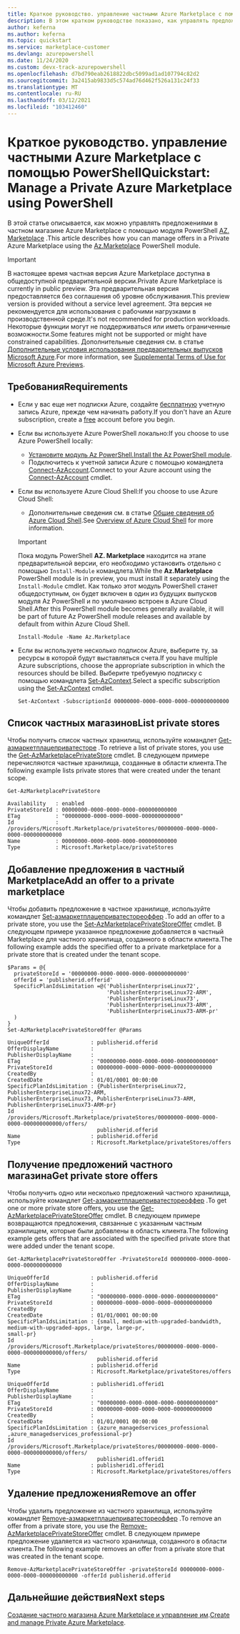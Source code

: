 ```yaml
---
title: Краткое руководство. управление частными Azure Marketplace с помощью PowerShell
description: В этом кратком руководстве показано, как управлять предложениями в частном магазине Azure Marketplace с помощью Azure PowerShell.
author: keferna
ms.author: keferna
ms.topic: quickstart
ms.service: marketplace-customer
ms.devlang: azurepowershell
ms.date: 11/24/2020
ms.custom: devx-track-azurepowershell
ms.openlocfilehash: d7bd790eab2618822dbc5099ad1ad107794c82d2
ms.sourcegitcommit: 3a2415ab9833d5c574ad76d462f526a131c24f33
ms.translationtype: MT
ms.contentlocale: ru-RU
ms.lasthandoff: 03/12/2021
ms.locfileid: "103412460"
---
```

# <a name="quickstart-manage-a-private-azure-marketplace-using-powershell"></a><span data-ttu-id="029b0-103">Краткое руководство. управление частными Azure Marketplace с помощью PowerShell</span><span class="sxs-lookup"><span data-stu-id="029b0-103">Quickstart: Manage a Private Azure Marketplace using PowerShell</span></span>

<span data-ttu-id="029b0-104">В этой статье описывается, как можно управлять предложениями в частном магазине Azure Marketplace с помощью модуля PowerShell [AZ. Marketplace](/powershell/module/az.marketplace) .</span><span class="sxs-lookup"><span data-stu-id="029b0-104">This article describes how you can manage offers in a Private Azure Marketplace using the [Az.Marketplace](/powershell/module/az.marketplace) PowerShell module.</span></span>

> [!IMPORTANT]
> <span data-ttu-id="029b0-105">В настоящее время частная версия Azure Marketplace доступна в общедоступной предварительной версии.</span><span class="sxs-lookup"><span data-stu-id="029b0-105">Private Azure Marketplace is currently in public preview.</span></span> <span data-ttu-id="029b0-106">Эта предварительная версия предоставляется без соглашения об уровне обслуживания.</span><span class="sxs-lookup"><span data-stu-id="029b0-106">This preview version is provided without a service level agreement.</span></span> <span data-ttu-id="029b0-107">Эта версия не рекомендуется для использования с рабочими нагрузками в производственной среде.</span><span class="sxs-lookup"><span data-stu-id="029b0-107">It's not recommended for production workloads.</span></span> <span data-ttu-id="029b0-108">Некоторые функции могут не поддерживаться или иметь ограниченные возможности.</span><span class="sxs-lookup"><span data-stu-id="029b0-108">Some features might not be supported or might have constrained capabilities.</span></span> <span data-ttu-id="029b0-109">Дополнительные сведения см. в статье [Дополнительные условия использования предварительных выпусков Microsoft Azure](https://azure.microsoft.com/support/legal/preview-supplemental-terms/).</span><span class="sxs-lookup"><span data-stu-id="029b0-109">For more information, see [Supplemental Terms of Use for Microsoft Azure Previews](https://azure.microsoft.com/support/legal/preview-supplemental-terms/).</span></span>

## <a name="requirements"></a><span data-ttu-id="029b0-110">Требования</span><span class="sxs-lookup"><span data-stu-id="029b0-110">Requirements</span></span>

* <span data-ttu-id="029b0-111">Если у вас еще нет подписки Azure, создайте [бесплатную](https://azure.microsoft.com/free/) учетную запись Azure, прежде чем начинать работу.</span><span class="sxs-lookup"><span data-stu-id="029b0-111">If you don't have an Azure subscription, create a [free](https://azure.microsoft.com/free/) account before you begin.</span></span>

* <span data-ttu-id="029b0-112">Если вы используете Azure PowerShell локально:</span><span class="sxs-lookup"><span data-stu-id="029b0-112">If you choose to use Azure PowerShell locally:</span></span>
  * <span data-ttu-id="029b0-113">[Установите модуль Az PowerShell.](/powershell/azure/install-az-ps)</span><span class="sxs-lookup"><span data-stu-id="029b0-113">[Install the Az PowerShell module](/powershell/azure/install-az-ps).</span></span>
  * <span data-ttu-id="029b0-114">Подключитесь к учетной записи Azure с помощью командлета [Connect-AzAccount](/powershell/module/az.accounts/connect-azaccount).</span><span class="sxs-lookup"><span data-stu-id="029b0-114">Connect to your Azure account using the [Connect-AzAccount](/powershell/module/az.accounts/connect-azaccount) cmdlet.</span></span>
* <span data-ttu-id="029b0-115">Если вы используете Azure Cloud Shell:</span><span class="sxs-lookup"><span data-stu-id="029b0-115">If you choose to use Azure Cloud Shell:</span></span>
  * <span data-ttu-id="029b0-116">Дополнительные сведения см. в статье [Общие сведения об Azure Cloud Shell](/azure/cloud-shell/overview).</span><span class="sxs-lookup"><span data-stu-id="029b0-116">See [Overview of Azure Cloud Shell](/azure/cloud-shell/overview) for more information.</span></span>

  > [!IMPORTANT]
  > <span data-ttu-id="029b0-117">Пока модуль PowerShell **AZ. Marketplace** находится на этапе предварительной версии, его необходимо установить отдельно с помощью `Install-Module` командлета.</span><span class="sxs-lookup"><span data-stu-id="029b0-117">While the **Az.Marketplace** PowerShell module is in preview, you must install it separately using the `Install-Module` cmdlet.</span></span> <span data-ttu-id="029b0-118">Как только этот модуль PowerShell станет общедоступным, он будет включен в один из будущих выпусков модуля Az PowerShell и по умолчанию встроен в Azure Cloud Shell.</span><span class="sxs-lookup"><span data-stu-id="029b0-118">After this PowerShell module becomes generally available, it will be part of future Az PowerShell module releases and available by default from within Azure Cloud Shell.</span></span>

  ```azurepowershell-interactive
  Install-Module -Name Az.Marketplace
  ```

* <span data-ttu-id="029b0-119">Если вы используете несколько подписок Azure, выберите ту, за ресурсы в которой будут выставляться счета.</span><span class="sxs-lookup"><span data-stu-id="029b0-119">If you have multiple Azure subscriptions, choose the appropriate subscription in which the resources should be billed.</span></span> <span data-ttu-id="029b0-120">Выберите требуемую подписку с помощью командлета [Set-AzContext](/powershell/module/az.accounts/set-azcontext).</span><span class="sxs-lookup"><span data-stu-id="029b0-120">Select a specific subscription using the [Set-AzContext](/powershell/module/az.accounts/set-azcontext) cmdlet.</span></span>

  ```azurepowershell-interactive
  Set-AzContext -SubscriptionId 00000000-0000-0000-0000-000000000000
  ```

## <a name="list-private-stores"></a><span data-ttu-id="029b0-121">Список частных магазинов</span><span class="sxs-lookup"><span data-stu-id="029b0-121">List private stores</span></span>

<span data-ttu-id="029b0-122">Чтобы получить список частных хранилищ, используйте командлет [Get-азмаркетплацеприватесторе](/powershell/module/az.marketplace/get-azmarketplaceprivatestore) .</span><span class="sxs-lookup"><span data-stu-id="029b0-122">To retrieve a list of private stores, you use the [Get-AzMarketplacePrivateStore](/powershell/module/az.marketplace/get-azmarketplaceprivatestore) cmdlet.</span></span> <span data-ttu-id="029b0-123">В следующем примере перечисляются частные хранилища, созданные в области клиента.</span><span class="sxs-lookup"><span data-stu-id="029b0-123">The following example lists private stores that were created under the tenant scope.</span></span>

```azurepowershell-interactive
Get-AzMarketplacePrivateStore
```

```Output
Availability   : enabled
PrivateStoreId : 00000000-0000-0000-0000-000000000000
ETag           : "00000000-0000-0000-0000-000000000000"
Id             : /providers/Microsoft.Marketplace/privateStores/00000000-0000-0000-0000-000000000000
Name           : 00000000-0000-0000-0000-000000000000
Type           : Microsoft.Marketplace/privateStores
```

## <a name="add-an-offer-to-a-private-marketplace"></a><span data-ttu-id="029b0-124">Добавление предложения в частный Marketplace</span><span class="sxs-lookup"><span data-stu-id="029b0-124">Add an offer to a private marketplace</span></span>

<span data-ttu-id="029b0-125">Чтобы добавить предложение в частное хранилище, используйте командлет [Set-азмаркетплацеприватестореоффер](/powershell/module/az.marketplace/set-azmarketplaceprivatestoreoffer) .</span><span class="sxs-lookup"><span data-stu-id="029b0-125">To add an offer to a private store, you use the [Set-AzMarketplacePrivateStoreOffer](/powershell/module/az.marketplace/set-azmarketplaceprivatestoreoffer) cmdlet.</span></span> <span data-ttu-id="029b0-126">В следующем примере указанное предложение добавляется в частный Marketplace для частного хранилища, созданного в области клиента.</span><span class="sxs-lookup"><span data-stu-id="029b0-126">The following example adds the specified offer to a private marketplace for a private store that is created under the tenant scope.</span></span>

```azurepowershell-interactive
$Params = @{
  privateStoreId = '00000000-0000-0000-0000-000000000000'
  offerId = 'publisherid.offerid'
  SpecificPlanIdsLimitation =@('PublisherEnterpriseLinux72',
                               'PublisherEnterpriseLinux72-ARM',
                               'PublisherEnterpriseLinux73',
                               'PublisherEnterpriseLinux73-ARM',
                               'PublisherEnterpriseLinux73-ARM-pr'
  )
}
Set-AzMarketplacePrivateStoreOffer @Params
```

```Output
UniqueOfferId             : publisherid.offerid
OfferDisplayName          :
PublisherDisplayName      :
ETag                      : "00000000-0000-0000-0000-000000000000"
PrivateStoreId            : 00000000-0000-0000-0000-000000000000
CreatedBy                 :
CreatedDate               : 01/01/0001 00:00:00
SpecificPlanIdsLimitation : {PublisherEnterpriseLinux72, PublisherEnterpriseLinux72-ARM,
PublisherEnterpriseLinux73, PublisherEnterpriseLinux73-ARM, PublisherEnterpriseLinux73-ARM-pr}
Id                        :
/providers/Microsoft.Marketplace/privateStores/00000000-0000-0000-0000-000000000000/offers/
                            publisherid.offerid
Name                      : publisherid.offerid
Type                      : Microsoft.Marketplace/privateStores/offers
```

## <a name="get-private-store-offers"></a><span data-ttu-id="029b0-127">Получение предложений частного магазина</span><span class="sxs-lookup"><span data-stu-id="029b0-127">Get private store offers</span></span>

<span data-ttu-id="029b0-128">Чтобы получить одно или несколько предложений частного хранилища, используйте командлет [Get-азмаркетплацеприватестореоффер](/powershell/module/az.marketplace/get-azmarketplaceprivatestoreoffer) .</span><span class="sxs-lookup"><span data-stu-id="029b0-128">To get one or more private store offers, you use the [Get-AzMarketplacePrivateStoreOffer](/powershell/module/az.marketplace/get-azmarketplaceprivatestoreoffer) cmdlet.</span></span> <span data-ttu-id="029b0-129">В следующем примере возвращаются предложения, связанные с указанным частным хранилищем, которые были добавлены в область клиента.</span><span class="sxs-lookup"><span data-stu-id="029b0-129">The following example gets offers that are associated with the specified private store that were added under the tenant scope.</span></span>

```azurepowershell-interactive
Get-AzMarketplacePrivateStoreOffer -PrivateStoreId 00000000-0000-0000-0000-000000000000
```

```Output
UniqueOfferId             : publisherid.offerid
OfferDisplayName          :
PublisherDisplayName      :
ETag                      : "00000000-0000-0000-0000-000000000000"
PrivateStoreId            : 00000000-0000-0000-0000-000000000000
CreatedBy                 :
CreatedDate               : 01/01/0001 00:00:00
SpecificPlanIdsLimitation : {small, medium-with-upgraded-bandwidth, medium-with-upgraded-apps, large, large-pr,
small-pr}
Id                        :
/providers/Microsoft.Marketplace/privateStores/00000000-0000-0000-0000-000000000000/offers/
                            publisherid.offerid
Name                      : publisherid.offerid
Type                      : Microsoft.Marketplace/privateStores/offers

UniqueOfferId             : publisherid1.offerid1
OfferDisplayName          :
PublisherDisplayName      :
ETag                      : "00000000-0000-0000-0000-000000000000"
PrivateStoreId            : 00000000-0000-0000-0000-000000000000
CreatedBy                 :
CreatedDate               : 01/01/0001 00:00:00
SpecificPlanIdsLimitation : {azure_managedservices_professional ,azure_managedservices_professional-pr}
Id                        :
/providers/Microsoft.Marketplace/privateStores/00000000-0000-0000-0000-000000000000/offers/
                            publisherid1.offerid1
Name                      : publisherid1.offerid1
Type                      : Microsoft.Marketplace/privateStores/offers
```

## <a name="remove-an-offer"></a><span data-ttu-id="029b0-130">Удаление предложения</span><span class="sxs-lookup"><span data-stu-id="029b0-130">Remove an offer</span></span>

<span data-ttu-id="029b0-131">Чтобы удалить предложение из частного хранилища, используйте командлет [Remove-азмаркетплацеприватестореоффер](/powershell/module/az.marketplace/remove-azmarketplaceprivatestoreoffer) .</span><span class="sxs-lookup"><span data-stu-id="029b0-131">To remove an offer from a private store, you use the [Remove-AzMarketplacePrivateStoreOffer](/powershell/module/az.marketplace/remove-azmarketplaceprivatestoreoffer) cmdlet.</span></span> <span data-ttu-id="029b0-132">В следующем примере предложение удаляется из частного хранилища, созданного в области клиента.</span><span class="sxs-lookup"><span data-stu-id="029b0-132">The following example removes an offer from a private store that was created in the tenant scope.</span></span>

```azurepowershell-interactive
Remove-AzMarketplacePrivateStoreOffer -privateStoreId 00000000-0000-0000-0000-000000000000 -offerId publisherid.offerid
```

## <a name="next-steps"></a><span data-ttu-id="029b0-133">Дальнейшие действия</span><span class="sxs-lookup"><span data-stu-id="029b0-133">Next steps</span></span>

<span data-ttu-id="029b0-134">[Создание частного магазина Azure Marketplace и управление им](create-manage-private-azure-marketplace.md).</span><span class="sxs-lookup"><span data-stu-id="029b0-134">[Create and manage Private Azure Marketplace](create-manage-private-azure-marketplace.md).</span></span>